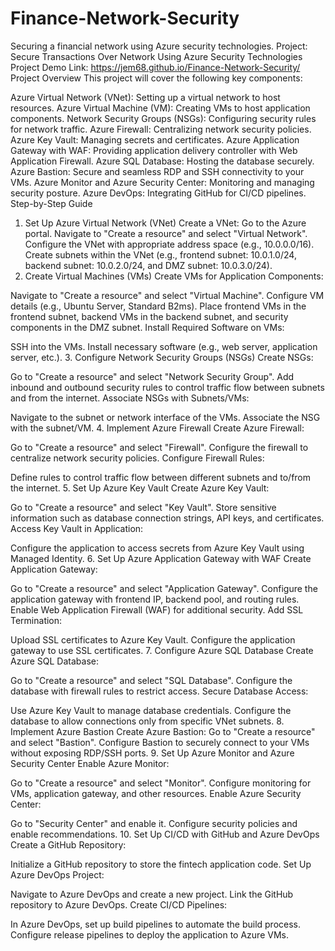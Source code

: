 # Finance-Network-Security
Securing a financial network using Azure security technologies. 
Project: Secure Transactions Over Network Using Azure Security Technologies
Project Demo Link: https://jem68.github.io/Finance-Network-Security/
Project Overview
This project will cover the following key components:

Azure Virtual Network (VNet): Setting up a virtual network to host resources.
Azure Virtual Machine (VM): Creating VMs to host application components.
Network Security Groups (NSGs): Configuring security rules for network traffic.
Azure Firewall: Centralizing network security policies.
Azure Key Vault: Managing secrets and certificates.
Azure Application Gateway with WAF: Providing application delivery controller with Web Application Firewall.
Azure SQL Database: Hosting the database securely.
Azure Bastion: Secure and seamless RDP and SSH connectivity to your VMs.
Azure Monitor and Azure Security Center: Monitoring and managing security posture.
Azure DevOps: Integrating GitHub for CI/CD pipelines.
Step-by-Step Guide
1. Set Up Azure Virtual Network (VNet)
Create a VNet:
Go to the Azure portal.
Navigate to "Create a resource" and select "Virtual Network".
Configure the VNet with appropriate address space (e.g., 10.0.0.0/16).
Create subnets within the VNet (e.g., frontend subnet: 10.0.1.0/24, backend subnet: 10.0.2.0/24, and DMZ subnet: 10.0.3.0/24).
2. Create Virtual Machines (VMs)
Create VMs for Application Components:

Navigate to "Create a resource" and select "Virtual Machine".
Configure VM details (e.g., Ubuntu Server, Standard B2ms).
Place frontend VMs in the frontend subnet, backend VMs in the backend subnet, and security components in the DMZ subnet.
Install Required Software on VMs:

SSH into the VMs.
Install necessary software (e.g., web server, application server, etc.).
3. Configure Network Security Groups (NSGs)
Create NSGs:

Go to "Create a resource" and select "Network Security Group".
Add inbound and outbound security rules to control traffic flow between subnets and from the internet.
Associate NSGs with Subnets/VMs:

Navigate to the subnet or network interface of the VMs.
Associate the NSG with the subnet/VM.
4. Implement Azure Firewall
Create Azure Firewall:

Go to "Create a resource" and select "Firewall".
Configure the firewall to centralize network security policies.
Configure Firewall Rules:

Define rules to control traffic flow between different subnets and to/from the internet.
5. Set Up Azure Key Vault
Create Azure Key Vault:

Go to "Create a resource" and select "Key Vault".
Store sensitive information such as database connection strings, API keys, and certificates.
Access Key Vault in Application:

Configure the application to access secrets from Azure Key Vault using Managed Identity.
6. Set Up Azure Application Gateway with WAF
Create Application Gateway:

Go to "Create a resource" and select "Application Gateway".
Configure the application gateway with frontend IP, backend pool, and routing rules.
Enable Web Application Firewall (WAF) for additional security.
Add SSL Termination:

Upload SSL certificates to Azure Key Vault.
Configure the application gateway to use SSL certificates.
7. Configure Azure SQL Database
Create Azure SQL Database:

Go to "Create a resource" and select "SQL Database".
Configure the database with firewall rules to restrict access.
Secure Database Access:

Use Azure Key Vault to manage database credentials.
Configure the database to allow connections only from specific VNet subnets.
8. Implement Azure Bastion
Create Azure Bastion:
Go to "Create a resource" and select "Bastion".
Configure Bastion to securely connect to your VMs without exposing RDP/SSH ports.
9. Set Up Azure Monitor and Azure Security Center
Enable Azure Monitor:

Go to "Create a resource" and select "Monitor".
Configure monitoring for VMs, application gateway, and other resources.
Enable Azure Security Center:

Go to "Security Center" and enable it.
Configure security policies and enable recommendations.
10. Set Up CI/CD with GitHub and Azure DevOps
Create a GitHub Repository:

Initialize a GitHub repository to store the fintech application code.
Set Up Azure DevOps Project:

Navigate to Azure DevOps and create a new project.
Link the GitHub repository to Azure DevOps.
Create CI/CD Pipelines:

In Azure DevOps, set up build pipelines to automate the build process.
Configure release pipelines to deploy the application to Azure VMs.
